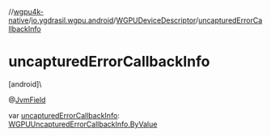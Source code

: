 //[wgpu4k-native](../../../index.md)/[io.ygdrasil.wgpu.android](../index.md)/[WGPUDeviceDescriptor](index.md)/[uncapturedErrorCallbackInfo](uncaptured-error-callback-info.md)

# uncapturedErrorCallbackInfo

[android]\

@[JvmField](https://kotlinlang.org/api/core/kotlin-stdlib/kotlin.jvm/-jvm-field/index.html)

var [uncapturedErrorCallbackInfo](uncaptured-error-callback-info.md): [WGPUUncapturedErrorCallbackInfo.ByValue](../-w-g-p-u-uncaptured-error-callback-info/-by-value/index.md)